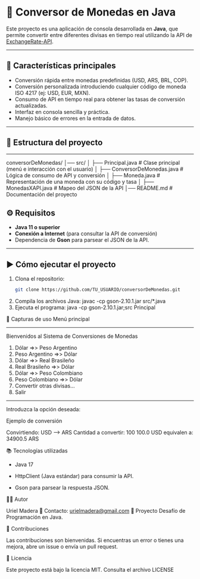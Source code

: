 # 💱 Conversor de Monedas en Java

Este proyecto es una aplicación de consola desarrollada en **Java**, que permite convertir entre diferentes divisas en tiempo real utilizando la API de [ExchangeRate-API](https://www.exchangerate-api.com/).  

---

## 🚀 Características principales
- Conversión rápida entre monedas predefinidas (USD, ARS, BRL, COP).
- Conversión personalizada introduciendo cualquier código de moneda ISO 4217 (ej: USD, EUR, MXN).
- Consumo de API en tiempo real para obtener las tasas de conversión actualizadas.
- Interfaz en consola sencilla y práctica.
- Manejo básico de errores en la entrada de datos.

---

## 📂 Estructura del proyecto

---
conversorDeMonedas/
│── src/
│ ├── Principal.java # Clase principal (menú e interacción con el usuario)
│ ├── ConversorDeMonedas.java # Lógica de consumo de API y conversión
│ ├── Moneda.java # Representación de una moneda con su código y tasa
│ ├── MonedasXAPI.java # Mapeo del JSON de la API
│── README.md # Documentación del proyecto


## ⚙️ Requisitos

- **Java 11 o superior**  
- **Conexión a Internet** (para consultar la API de conversión)  
- Dependencia de **Gson** para parsear el JSON de la API.

---

## ▶️ Cómo ejecutar el proyecto

1. Clona el repositorio:
   ```bash
   git clone https://github.com/TU_USUARIO/conversorDeMonedas.git
2. Compila los archivos Java:
   javac -cp gson-2.10.1.jar src/*.java
3. Ejecuta el programa:
   java -cp gson-2.10.1.jar;src Principal


📸 Capturas de uso
Menú principal
********************************************************
Bienvenidos al Sistema de Conversiones de Monedas
1) Dólar =>> Peso Argentino
2) Peso Argentino =>> Dólar
3) Dólar =>> Real Brasileño
4) Real Brasileño =>> Dólar
5) Dólar =>> Peso Colombiano
6) Peso Colombiano =>> Dólar
7) Convertir otras divisas...
8) Salir
********************************************************
Introduzca la opción deseada:

Ejemplo de conversión

Convirtiendo: USD --> ARS
Cantidad a convertir: 100
100.0 USD equivalen a: 34900.5 ARS

📚 Tecnologías utilizadas

   * Java 17

   * HttpClient (Java estándar) para consumir la API.

   * Gson para parsear la respuesta JSON.

👨‍💻 Autor

Uriel Madera
📧 Contacto: urielmadera@gmail.com
📌 Proyecto Desafío de Programación en Java.

🤝 Contribuciones

Las contribuciones son bienvenidas.
Si encuentras un error o tienes una mejora, abre un issue o envía un pull request.

📝 Licencia

Este proyecto está bajo la licencia MIT.
Consulta el archivo LICENSE

